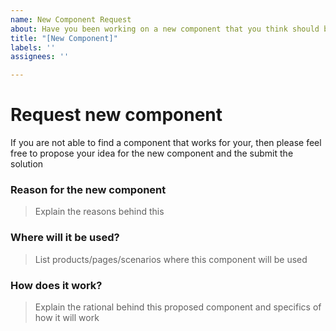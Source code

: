```yaml
---
name: New Component Request
about: Have you been working on a new component that you think should be included in our pattern library? Tell us about it here!
title: "[New Component]"
labels: ''
assignees: ''

---
```


# Request new component
If you are not able to find a component that works for your, then please feel free to propose your idea for the new component and the submit the solution


### Reason for the new component
> Explain the reasons behind this 


### Where will it be used?
> List products/pages/scenarios where this component will be used


### How does it work?
> Explain the rational behind this proposed component and specifics of how it will work
